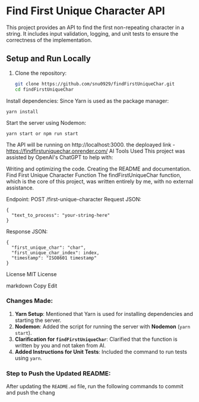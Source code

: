 # Find First Unique Character API

This project provides an API to find the first non-repeating character in a string. It includes input validation, logging, and unit tests to ensure the correctness of the implementation.

## Setup and Run Locally

1. Clone the repository:
   ```bash
   git clone https://github.com/snu0929/findFirstUniqueChar.git
   cd findFirstUniqueChar
   ```

Install dependencies: Since Yarn is used as the package manager:

```
yarn install
```
Start the server using Nodemon:
```
yarn start or npm run start
```
The API will be running on http://localhost:3000.
the deploayed link -  https://findfirstuniquechar.onrender.com/
AI Tools Used
This project was assisted by OpenAI's ChatGPT to help with:

Writing and optimizing the code.
Creating the README and documentation.
Find First Unique Character Function
The findFirstUniqueChar function, which is the core of this project, was written entirely by me, with no external assistance.



Endpoint: POST /first-unique-character
Request JSON:
```
{
  "text_to_process": "your-string-here"
}
```
Response JSON:

```
{
  "first_unique_char": "char",
  "first_unique_char_index": index,
  "timestamp": "ISO8601 timestamp"
}
```
License
MIT License

markdown
Copy
Edit

### Changes Made:
1. **Yarn Setup**: Mentioned that Yarn is used for installing dependencies and starting the server.
2. **Nodemon**: Added the script for running the server with **Nodemon** (`yarn start`).
3. **Clarification for `findFirstUniqueChar`**: Clarified that the function is written by you and not taken from AI.
4. **Added Instructions for Unit Tests**: Included the command to run tests using `yarn`.

### Step to Push the Updated README:
After updating the `README.md` file, run the following commands to commit and push the chang
